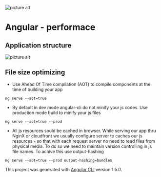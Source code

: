 ![picture alt](https://cdn-images-1.medium.com/fit/t/1600/480/1*jCKAPw5iNBrAPvsR2glr5w.jpeg "Angular - performace")
# Angular - performace 

## Application structure
![picture alt](https://s3.amazonaws.com/media-p.slid.es/uploads/489548/images/4371787/Screen_Shot_2017-11-25_at_10.29.03_AM.png "Application structure")

## File size optimizing

* Use Ahead Of Time compilation (AOT) to compile components at the time of building your app
```
ng serve --aot=true
```   
* By default in dev mode angular-cli do not minify your js codes. Use production mode build to minify your js files
```
ng serve --aot=true --prod
```
* All js resources sould be cached in browser. While serving our app thru NginX or cloudfront we usually configure server to caches our js resources - so that with each request server no need to read files from physical media. To do so we need to maintain version controlling in js file names. To achive this use output-hashing 
```
ng serve --aot=true --prod output-hashing=bundles
```

This project was generated with [Angular CLI](https://github.com/angular/angular-cli) version 1.5.0.
